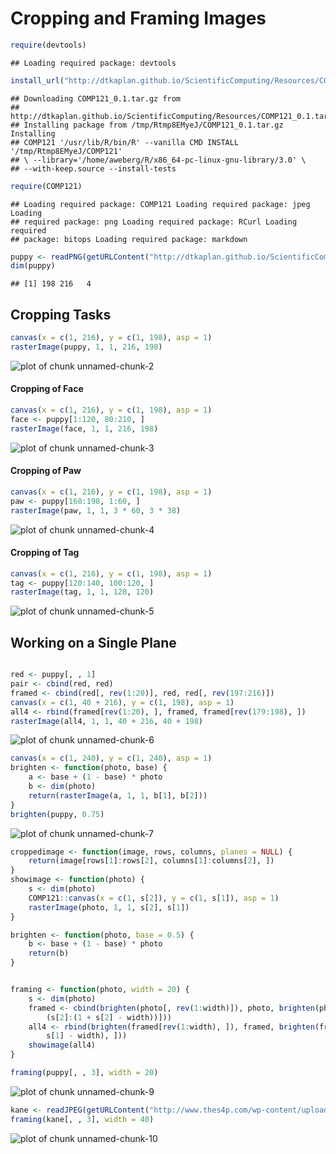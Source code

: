 # Cropping and Framing Images


```r
require(devtools)
```

```
## Loading required package: devtools
```

```r
install_url("http://dtkaplan.github.io/ScientificComputing/Resources/COMP121_0.1.tar.gz")
```

```
## Downloading COMP121_0.1.tar.gz from
## http://dtkaplan.github.io/ScientificComputing/Resources/COMP121_0.1.tar.gz
## Installing package from /tmp/Rtmp8EMyeJ/COMP121_0.1.tar.gz Installing
## COMP121 '/usr/lib/R/bin/R' --vanilla CMD INSTALL '/tmp/Rtmp8EMyeJ/COMP121'
## \ --library='/home/aweberg/R/x86_64-pc-linux-gnu-library/3.0' \
## --with-keep.source --install-tests
```

```r
require(COMP121)
```

```
## Loading required package: COMP121 Loading required package: jpeg Loading
## required package: png Loading required package: RCurl Loading required
## package: bitops Loading required package: markdown
```

```r
puppy <- readPNG(getURLContent("http://dtkaplan.github.io/ScientificComputing/Resources/Images/mindo.png"))
dim(puppy)
```

```
## [1] 198 216   4
```


## Cropping Tasks

```r
canvas(x = c(1, 216), y = c(1, 198), asp = 1)
rasterImage(puppy, 1, 1, 216, 198)
```

![plot of chunk unnamed-chunk-2](figure/unnamed-chunk-2.png) 

#### Cropping of Face

```r
canvas(x = c(1, 216), y = c(1, 198), asp = 1)
face <- puppy[1:120, 80:210, ]
rasterImage(face, 1, 1, 216, 198)
```

![plot of chunk unnamed-chunk-3](figure/unnamed-chunk-3.png) 

#### Cropping of Paw

```r
canvas(x = c(1, 216), y = c(1, 198), asp = 1)
paw <- puppy[160:198, 1:60, ]
rasterImage(paw, 1, 1, 3 * 60, 3 * 38)
```

![plot of chunk unnamed-chunk-4](figure/unnamed-chunk-4.png) 

#### Cropping of Tag

```r
canvas(x = c(1, 216), y = c(1, 198), asp = 1)
tag <- puppy[120:140, 100:120, ]
rasterImage(tag, 1, 1, 120, 120)
```

![plot of chunk unnamed-chunk-5](figure/unnamed-chunk-5.png) 


## Working on a Single Plane

```r

red <- puppy[, , 1]
pair <- cbind(red, red)
framed <- cbind(red[, rev(1:20)], red, red[, rev(197:216)])
canvas(x = c(1, 40 + 216), y = c(1, 198), asp = 1)
all4 <- rbind(framed[rev(1:20), ], framed, framed[rev(179:198), ])
rasterImage(all4, 1, 1, 40 + 216, 40 + 198)
```

![plot of chunk unnamed-chunk-6](figure/unnamed-chunk-6.png) 



```r
canvas(x = c(1, 240), y = c(1, 240), asp = 1)
brighten <- function(photo, base) {
    a <- base + (1 - base) * photo
    b <- dim(photo)
    return(rasterImage(a, 1, 1, b[1], b[2]))
}
brighten(puppy, 0.75)
```

![plot of chunk unnamed-chunk-7](figure/unnamed-chunk-7.png) 



```r
croppedimage <- function(image, rows, columns, planes = NULL) {
    return(image[rows[1]:rows[2], columns[1]:columns[2], ])
}
showimage <- function(photo) {
    s <- dim(photo)
    COMP121::canvas(x = c(1, s[2]), y = c(1, s[1]), asp = 1)
    rasterImage(photo, 1, 1, s[2], s[1])
}
```




```r
brighten <- function(photo, base = 0.5) {
    b <- base + (1 - base) * photo
    return(b)
}


framing <- function(photo, width = 20) {
    s <- dim(photo)
    framed <- cbind(brighten(photo[, rev(1:width)]), photo, brighten(photo[, 
        (s[2]:(1 + s[2] - width))]))
    all4 <- rbind(brighten(framed[rev(1:width), ]), framed, brighten(framed[s[1]:(1 + 
        s[1] - width), ]))
    showimage(all4)
}

framing(puppy[, , 3], width = 20)
```

![plot of chunk unnamed-chunk-9](figure/unnamed-chunk-9.png) 



```r
kane <- readJPEG(getURLContent("http://www.thes4p.com/wp-content/uploads/2013/06/patrick-kane.jpg"))
framing(kane[, , 3], width = 40)
```

![plot of chunk unnamed-chunk-10](figure/unnamed-chunk-10.png) 






